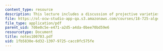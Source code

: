 ```yaml
---
content_type: resource
description: This lecture includes a discussion of projective varieties.
file: https://ol-ocw-studio-app-qa.s3.amazonaws.com/courses/18-725-algebraic-geometry-fall-2003/1fb5830e6d3213979725cacc0fc575fe_notes100703.pdf
file_type: application/pdf
parent_uid: 7d6e0c5e-e471-a2d5-a4da-0bee70bd59e6
resourcetype: Document
title: notes100703.pdf
uid: 1fb5830e-6d32-1397-9725-cacc0fc575fe
---
```

